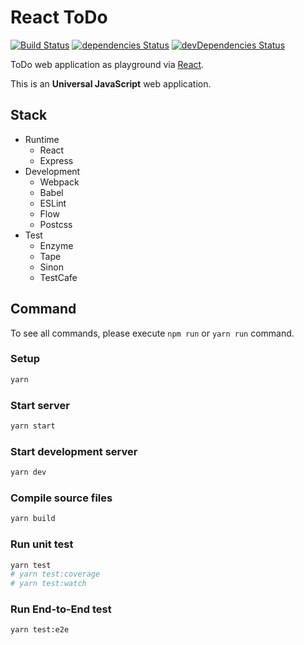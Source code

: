 # React ToDo

[![Build Status](https://travis-ci.org/ybiquitous/react-todo.svg)](https://travis-ci.org/ybiquitous/react-todo)
[![dependencies Status](https://david-dm.org/ybiquitous/react-todo/status.svg)](https://david-dm.org/ybiquitous/react-todo)
[![devDependencies Status](https://david-dm.org/ybiquitous/react-todo/dev-status.svg)](https://david-dm.org/ybiquitous/react-todo?type=dev)

ToDo web application as playground via [React](https://reactjs.org/).

This is an **Universal JavaScript** web application.

## Stack

- Runtime
  - React
  - Express
- Development
  - Webpack
  - Babel
  - ESLint
  - Flow
  - Postcss
- Test
  - Enzyme
  - Tape
  - Sinon
  - TestCafe

## Command

To see all commands, please execute `npm run` or `yarn run` command.

### Setup

```sh
yarn
```

### Start server

```sh
yarn start
```

### Start development server

```sh
yarn dev
```

### Compile source files

```sh
yarn build
```

### Run unit test

```sh
yarn test
# yarn test:coverage
# yarn test:watch
```

### Run End-to-End test

```sh
yarn test:e2e
```
